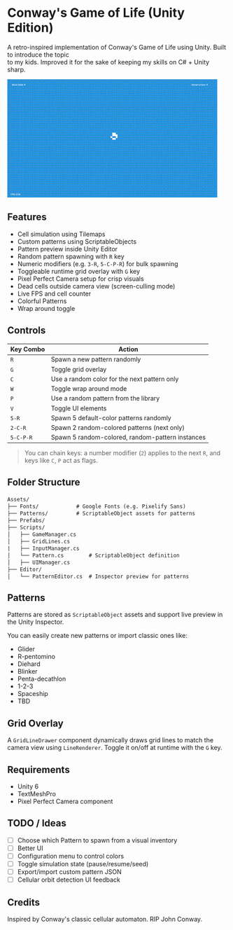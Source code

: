 # Conway's Game of Life (Unity Edition)

A retro-inspired implementation of Conway's Game of Life using Unity. Built to introduce the topic  
to my kids. Improved it for the sake of keeping my skills on C# + Unity sharp.

![Game of Life demo](Assets/Preview/game.gif)

## Features

- Cell simulation using Tilemaps  
- Custom patterns using ScriptableObjects  
- Pattern preview inside Unity Editor  
- Random pattern spawning with `R` key  
- Numeric modifiers (e.g. `3-R`, `5-C-P-R`) for bulk spawning  
- Toggleable runtime grid overlay with `G` key  
- Pixel Perfect Camera setup for crisp visuals  
- Dead cells outside camera view (screen-culling mode)  
- Live FPS and cell counter  
- Colorful Patterns  
- Wrap around toggle  

## Controls

| Key Combo       | Action                                                      |
|----------------|--------------------------------------------------------------|
| `R`            | Spawn a new pattern randomly                                 |
| `G`            | Toggle grid overlay                                          |
| `C`            | Use a random color for the next pattern only                 |
| `W`            | Toggle wrap around mode                                      |
| `P`            | Use a random pattern from the library                        |
| `V`            | Toggle UI elements                                           |
| `5-R`          | Spawn 5 default-color patterns randomly                      |
| `2-C-R`        | Spawn 2 random-colored patterns (next only)                  |
| `5-C-P-R`      | Spawn 5 random-colored, random-pattern instances             |

> You can chain keys: a number modifier (`2`) applies to the next `R`, and keys like `C`, `P` act as flags.

## Folder Structure

```
Assets/
├── Fonts/            # Google Fonts (e.g. Pixelify Sans)
├── Patterns/         # ScriptableObject assets for patterns
├── Prefabs/
├── Scripts/
│   ├── GameManager.cs
│   ├── GridLines.cs
|   ├── InputManager.cs 
│   └── Pattern.cs        # ScriptableObject definition
│   ├── UIManager.cs
├── Editor/
│   └── PatternEditor.cs  # Inspector preview for patterns
```

## Patterns

Patterns are stored as `ScriptableObject` assets and support live preview in the Unity Inspector.

You can easily create new patterns or import classic ones like:
- Glider  
- R-pentomino  
- Diehard  
- Blinker  
- Penta-decathlon  
- 1-2-3
- Spaceship
- TBD

## Grid Overlay

A `GridLineDrawer` component dynamically draws grid lines to match the camera view using `LineRenderer`. Toggle it on/off at runtime with the `G` key.

## Requirements

- Unity 6  
- TextMeshPro  
- Pixel Perfect Camera component  

## TODO / Ideas

- [ ] Choose which Pattern to spawn from a visual inventory  
- [ ] Better UI  
- [ ] Configuration menu to control colors  
- [ ] Toggle simulation state (pause/resume/seed)  
- [ ] Export/import custom pattern JSON  
- [ ] Cellular orbit detection UI feedback  

## Credits

Inspired by Conway's classic cellular automaton. RIP John Conway.
